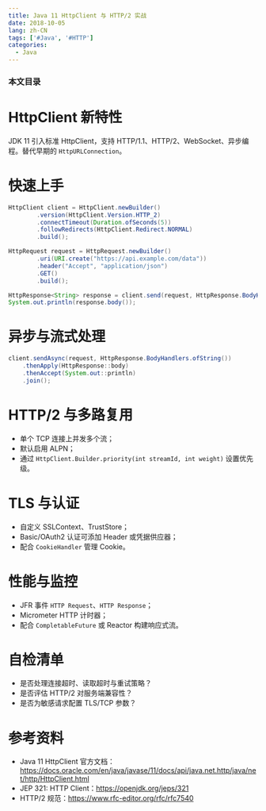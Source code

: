 ```yaml
---
title: Java 11 HttpClient 与 HTTP/2 实战
date: 2018-10-05
lang: zh-CN
tags: ['#Java', '#HTTP']
categories:
  - Java
---
```


### 本文目录
<!-- toc -->

# HttpClient 新特性
JDK 11 引入标准 HttpClient，支持 HTTP/1.1、HTTP/2、WebSocket、异步编程。替代早期的 `HttpURLConnection`。

# 快速上手
```java
HttpClient client = HttpClient.newBuilder()
        .version(HttpClient.Version.HTTP_2)
        .connectTimeout(Duration.ofSeconds(5))
        .followRedirects(HttpClient.Redirect.NORMAL)
        .build();

HttpRequest request = HttpRequest.newBuilder()
        .uri(URI.create("https://api.example.com/data"))
        .header("Accept", "application/json")
        .GET()
        .build();

HttpResponse<String> response = client.send(request, HttpResponse.BodyHandlers.ofString());
System.out.println(response.body());
```

# 异步与流式处理
```java
client.sendAsync(request, HttpResponse.BodyHandlers.ofString())
    .thenApply(HttpResponse::body)
    .thenAccept(System.out::println)
    .join();
```

# HTTP/2 与多路复用
- 单个 TCP 连接上并发多个流；
- 默认启用 ALPN；
- 通过 `HttpClient.Builder.priority(int streamId, int weight)` 设置优先级。

# TLS 与认证
- 自定义 SSLContext、TrustStore；
- Basic/OAuth2 认证可添加 Header 或凭据供应器；
- 配合 `CookieHandler` 管理 Cookie。

# 性能与监控
- JFR 事件 `HTTP Request`、`HTTP Response`；
- Micrometer HTTP 计时器；
- 配合 `CompletableFuture` 或 Reactor 构建响应式流。

# 自检清单
- 是否处理连接超时、读取超时与重试策略？
- 是否评估 HTTP/2 对服务端兼容性？
- 是否为敏感请求配置 TLS/TCP 参数？

# 参考资料
- Java 11 HttpClient 官方文档：https://docs.oracle.com/en/java/javase/11/docs/api/java.net.http/java/net/http/HttpClient.html
- JEP 321: HTTP Client：https://openjdk.org/jeps/321
- HTTP/2 规范：https://www.rfc-editor.org/rfc/rfc7540
